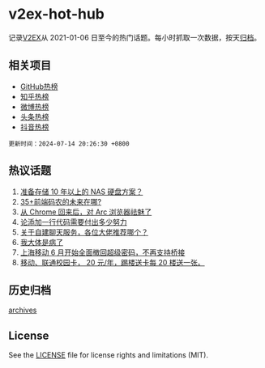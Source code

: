 # v2ex-hot-hub

 记录[V2EX](https://www.v2ex.com/)从 2021-01-06 日至今的热门话题。每小时抓取一次数据，按天[归档](archives)。
 
 ## 相关项目

- [GitHub热榜](https://github.com/lonnyzhang423/github-hot-hub)
- [知乎热榜](https://github.com/lonnyzhang423/zhihu-hot-hub)
- [微博热榜](https://github.com/lonnyzhang423/weibo-hot-hub)
- [头条热榜](https://github.com/lonnyzhang423/toutiao-hot-hub)
- [抖音热榜](https://github.com/lonnyzhang423/douyin-hot-hub)


 `更新时间：2024-07-14 20:26:30 +0800`

## 热议话题

1. [准备存储 10 年以上的 NAS 硬盘方案？](https://www.v2ex.com/t/1057086)
1. [35+前端码农的未来在哪?](https://www.v2ex.com/t/1057144)
1. [从 Chrome 回来后，对 Arc 浏览器祛魅了](https://www.v2ex.com/t/1057124)
1. [论添加一行代码需要付出多少努力](https://www.v2ex.com/t/1057143)
1. [关于自建聊天服务，各位大佬推荐哪个？](https://www.v2ex.com/t/1057208)
1. [我大体是病了](https://www.v2ex.com/t/1057110)
1. [上海移动 6 月开始全面撤回超级密码，不再支持桥接](https://www.v2ex.com/t/1057150)
1. [移动、联通校园卡， 20 元/年，踢楼送卡每 20 楼送一张。](https://www.v2ex.com/t/1057218)

## 历史归档

[archives](archives)

## License

See the [LICENSE](LICENSE) file for license rights and limitations (MIT).
